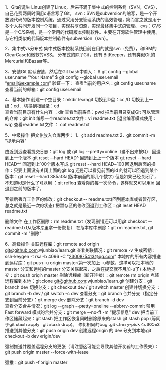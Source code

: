 1、Git的诞生
Linus创建了Linux，后来不满于集中式的控制系统（SVN，CVS），自己花费两周时间用c语言写了Git。
svn：SVN是subversion的缩写，是一个开放源代码的版本控制系统，通过采用分支管理系统的高效管理，简而言之就是用于多个人共同开发同一个项目，实现共享资源，实现最终集中式的管理。
cvs：CVS是一个C/S系统，是一个常用的代码版本控制软件。主要在开源软件管理中使用。与它相类似的代码版本控制软件有subversion（svn）。

2、集中式vs分布式
集中式版本控制系统目前在用的就是svn（免费），和IBM的ClearCase和微软的VSS。
分布式的除了Git，还有 BitKeeper，还有类似Git的Mercurial和Bazaar等。

3、安装Git
默认安装，然后在Git bash中输入：
$ git config --global user.name “Your Name”
$ git config --global user.email “email@example.com”
验证一下：
查看当前的用户名：git config user.name
查看当前的邮箱：git config user.email





4、基本操作
创建一个空目录：mkdir learngit
切换到D盘：cd /D
切换到上一级：cd ..
切换到根目录：cd \
查看当前目录有什么内容 ：dir
查看当前路径：pwd
把当前目录变成Git 可以管理的仓库：git init
编写一个readme.txt文件：vi readme.txt (退出编写模式使用：wq)
查看readme.txt文件 ： cat readme.txt







5、中级操作
把文件放入仓库两步：
1、git add readme.txt
2、git commit -m "提示内容"

由近到远查看提交日志：git log	或	git log --pretty=online（退不出来按Q）
回退到上一个版本 git reset --hard HEAD^
回退到上上一个版本 git reset --hard HEAD^^
回退到上100个版本写成 git reset --hard HEAD~100
回退到后面的操作：只要上面没有关闭上面的git log 还是可以看见前面的id 的就可以回退到某个版本：git reset --hard 385af3a(版本前面的那几个数字)
但是如果已经关闭了，不知道id是什么了可以用 ：git reflog 查看你的每一次命令，这样就又可以用id 回退到之前的版本了。

写错后丢弃工作区的修改：git checkout -- readme.txt(回到版本库或者暂存区，总之就是最近一次的状态)
把暂存区的修改回退到工作区：git reset HEAD readme.txt

删除文件
在工作区删除：rm readme.txt（发现删错还可以用git checkout -- readme.txt从版本库里拿一份恢复）
在版本库中删除：git rm readme.txt, git commit -m "删除"



6、高级操作
关联远程库：git remote add origin git@github.com:wjunbiao/learn.git
查看关联情况：git remote -v
生成密钥：ssh-keygen -t rsa -b 4096 -C "2300825413@qq.com"
本地库的所有内容推送到远程库：git push -u origin master(第一次加上 -u参数，这样可以把本地的master 分支和远程的master 分支关联起来，之后在提交就不用加-u了)
本地提交：git push origin master
删除远程库（断开连接）：git remote rm origin
克隆远程库到本地：git clone git@github.com:wjunbiao/learn.git
创建分支：git branch dev
切换分支：git checkout dev	/	git switch master
创建并切换分支 ：git branch -b dev 	/	git switch -c dev
查看分支：git branch 
合并分支（指定分支到当前分支）：git merge dev
删除分支：git branch -d dev  
查看分支合并情况：git log --graph --pretty=oneline --abbrev-commit
禁用Fast forward 模式的合并分支：git merge --no-ff -m "提示信息" dev
把当前工作区储藏起来：git stash
把工作区恢复同时删除原来的stash:git stash pop (等同于git stash apply , git  stash drop)。
修复相同的bug :git cherry-pick 4c805e2
推送到其他分支：git push origin dev
创建远程origin 的 dev 分支到本地:git checkout -b dev origin/dev

强制推送并覆盖远程分支的更张（请注意这可能会导致其他开发者的工作丢失）：git push origin master --force-with-lease

强推：git push -f origin master
